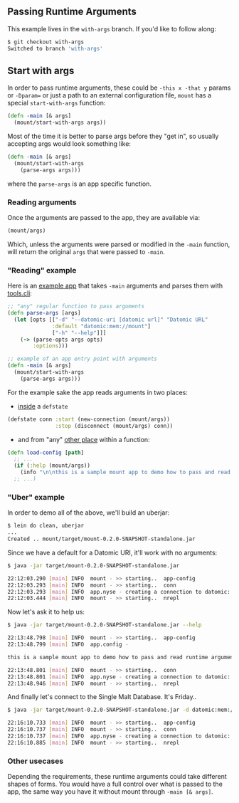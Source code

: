 ## Passing Runtime Arguments

This example lives in the `with-args` branch. If you'd like to follow along:

```bash
$ git checkout with-args
Switched to branch 'with-args'
```

## Start with args

In order to pass runtime arguments, these could be `-this x -that y` params or `-Dparam=` or 
just a path to an external configuration file, `mount` has a special `start-with-args` function:

```clojure
(defn -main [& args]
  (mount/start-with-args args))
```

Most of the time it is better to parse args before they "get in", so usually accepting args would look something like:

```clojure
(defn -main [& args]
  (mount/start-with-args
    (parse-args args)))
```

where the `parse-args` is an app specific function.

### Reading arguments

Once the arguments are passed to the app, they are available via:

```clojure
(mount/args)
```

Which, unless the arguments were parsed or modified in the `-main` function, 
will return the original `args` that were passed to `-main`.

### "Reading" example

Here is an [example app](https://github.com/tolitius/mount/blob/with-args/test/app/app.clj) that takes `-main` arguments
and parses them with [tools.cli](https://github.com/clojure/tools.cli):

```clojure
;; "any" regular function to pass arguments
(defn parse-args [args]
  (let [opts [["-d" "--datomic-uri [datomic url]" "Datomic URL"
              :default "datomic:mem://mount"]
              ["-h" "--help"]]]
    (-> (parse-opts args opts)
        :options)))

;; example of an app entry point with arguments
(defn -main [& args]
  (mount/start-with-args
    (parse-args args)))
```

For the example sake the app reads arguments in two places:

* [inside](https://github.com/tolitius/mount/blob/with-args/test/app/nyse.clj#L17) a `defstate`

```clojure
(defstate conn :start (new-connection (mount/args))
               :stop (disconnect (mount/args) conn))
```

* and from "any" [other place](https://github.com/tolitius/mount/blob/with-args/test/app/config.clj#L8) within a function:

```clojure
(defn load-config [path]
  ;; ...
  (if (:help (mount/args))
    (info "\n\nthis is a sample mount app to demo how to pass and read runtime arguments\n"))
  ;; ...)
```

### "Uber" example

In order to demo all of the above, we'll build an uberjar:

```bash
$ lein do clean, uberjar
...
Created .. mount/target/mount-0.2.0-SNAPSHOT-standalone.jar
```

Since we have a default for a Datomic URI, it'll work with no arguments:

```bash
$ java -jar target/mount-0.2.0-SNAPSHOT-standalone.jar

22:12:03.290 [main] INFO  mount - >> starting..  app-config
22:12:03.293 [main] INFO  mount - >> starting..  conn
22:12:03.293 [main] INFO  app.nyse - creating a connection to datomic: datomic:mem://mount
22:12:03.444 [main] INFO  mount - >> starting..  nrepl
```

Now let's ask it to help us:

```bash
$ java -jar target/mount-0.2.0-SNAPSHOT-standalone.jar --help

22:13:48.798 [main] INFO  mount - >> starting..  app-config
22:13:48.799 [main] INFO  app.config -

this is a sample mount app to demo how to pass and read runtime arguments

22:13:48.801 [main] INFO  mount - >> starting..  conn
22:13:48.801 [main] INFO  app.nyse - creating a connection to datomic: datomic:mem://mount
22:13:48.946 [main] INFO  mount - >> starting..  nrepl
```

And finally let's connect to the Single Malt Database. It's Friday..

```bash
$ java -jar target/mount-0.2.0-SNAPSHOT-standalone.jar -d datomic:mem://single-malt-database

22:16:10.733 [main] INFO  mount - >> starting..  app-config
22:16:10.737 [main] INFO  mount - >> starting..  conn
22:16:10.737 [main] INFO  app.nyse - creating a connection to datomic: datomic:mem://single-malt-database
22:16:10.885 [main] INFO  mount - >> starting..  nrepl
```

### Other usecases

Depending the requirements, these runtime arguments could take different shapes of forms. You would have a full control
over what is passed to the app, the same way you have it without mount through `-main [& args]`.
